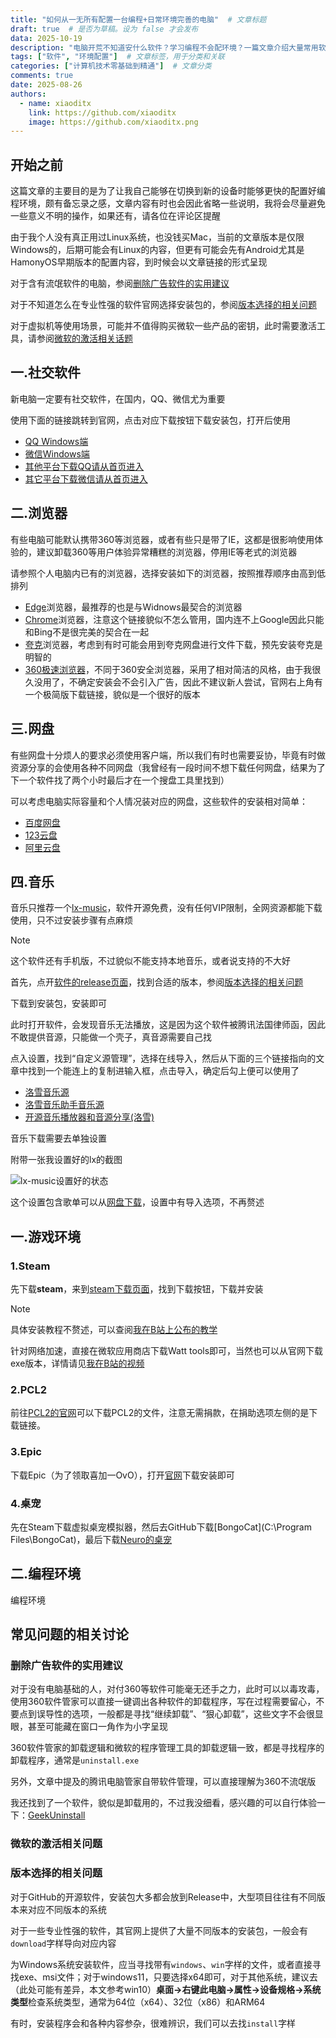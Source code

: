 ```yaml
---
title: "如何从一无所有配置一台编程+日常环境完善的电脑"  # 文章标题
draft: true  # 是否为草稿。设为 false 才会发布
data: 2025-10-19
description: "电脑开荒不知道安什么软件？学习编程不会配环境？一篇文章介绍大量常用软件的配置"  # 文章摘要
tags: ["软件", "环境配置"]  # 文章标签，用于分类和关联
categories: ["计算机技术零基础到精通"]  # 文章分类
comments: true
date: 2025-08-26
authors:
  - name: xiaoditx
    link: https://github.com/xiaoditx
    image: https://github.com/xiaoditx.png
---
```



## 开始之前

这篇文章的主要目的是为了让我自己能够在切换到新的设备时能够更快的配置好编程环境，颇有备忘录之感，文章内容有时也会因此省略一些说明，我将会尽量避免一些意义不明的操作，如果还有，请各位在评论区提醒

由于我个人没有真正用过Linux系统，也没钱买Mac，当前的文章版本是仅限Windows的，后期可能会有Linux的内容，但更有可能会先有Android尤其是HamonyOS早期版本的配置内容，到时候会以文章链接的形式呈现

对于含有流氓软件的电脑，参阅[删除广告软件的实用建议](#删除广告软件的实用建议)

对于不知道怎么在专业性强的软件官网选择安装包的，参阅[版本选择的相关问题](#版本选择的相关问题)

对于虚拟机等使用场景，可能并不值得购买微软一些产品的密钥，此时需要激活工具，请参阅[微软的激活相关话题](#微软的激活相关话题)

## 一.社交软件

新电脑一定要有社交软件，在国内，QQ、微信尤为重要

使用下面的链接跳转到官网，点击对应下载按钮下载安装包，打开后使用

- [QQ Windows端](https://im.qq.com/pcqq/index.shtml)
- [微信Windows端](https://pc.weixin.qq.com/)
- [其他平台下载QQ请从首页进入](https://im.qq.com/index/)
- [其它平台下载微信请从首页进入](https://weixin.qq.com/)

## 二.浏览器

有些电脑可能默认携带360等浏览器，或者有些只是带了IE，这都是很影响使用体验的，建议卸载360等用户体验异常糟糕的浏览器，停用IE等老式的浏览器

请参照个人电脑内已有的浏览器，选择安装如下的浏览器，按照推荐顺序由高到低排列

- [Edge](https://www.microsoft.com/zh-cn/edge/download?form=MA13FJ)浏览器，最推荐的也是与Widnows最契合的浏览器
- [Chrome](https://support.google.cn/chrome/answer/95346?hl=zh-Hans&co=GENIE.Platform%3DDesktop)浏览器，注意这个链接貌似不怎么管用，国内连不上Google因此只能和Bing不是很完美的契合在一起
- [夸克](https://b.quark.cn/apps/qkhomepage_twofoufeb/routes/model?entry=sem_inmobibingsempckk_brand_53&ch=sem_inmobibingsempckk_brand_53&image=brand&dp=&planid=485943778&unitid=1240250186836110&a_keywordid=77515979068562&a_creative=77515770040312&a_matchtype=e&a_keyword=%E5%A4%B8%E5%85%8B%20%E6%B5%8F%E8%A7%88%E5%99%A8&query=%E5%A4%B8%E5%85%8B%E6%B5%8F%E8%A7%88%E5%99%A8&from=bingsem&aid=151708281&msclkid=d1880d59dd4b1240743065b2b56d2bf0)浏览器，考虑到有时可能会用到夸克网盘进行文件下载，预先安装夸克是明智的
- [360极速浏览器](https://browser.360.cn/ee/)，不同于360安全浏览器，采用了相对简洁的风格，由于我很久没用了，不确定安装会不会引入广告，因此不建议新人尝试，官网右上角有一个极简版下载链接，貌似是一个很好的版本

## 三.网盘

有些网盘十分烦人的要求必须使用客户端，所以我们有时也需要妥协，毕竟有时做资源分享的会使用各种不同网盘（我曾经有一段时间不想下载任何网盘，结果为了下一个软件找了两个小时最后才在一个搜盘工具里找到）

可以考虑电脑实际容量和个人情况装对应的网盘，这些软件的安装相对简单：

- [百度网盘](https://pan.baidu.com/download#win)
- [123云盘](https://www.123pan.com/Downloadclient?type=App)
- [阿里云盘](https://www.alipan.com/)

## 四.音乐

音乐只推荐一个[lx-music](https://github.com/lyswhut/lx-music-desktop/releases )，软件开源免费，没有任何VIP限制，全网资源都能下载使用，只不过安装步骤有点麻烦

> [!note]
> 这个软件还有手机版，不过貌似不能支持本地音乐，或者说支持的不大好

首先，点开[软件的release页面](https://github.com/lyswhut/lx-music-desktop/releases )，找到合适的版本，参阅[版本选择的相关问题](#版本选择的相关问题)

下载到安装包，安装即可

此时打开软件，会发现音乐无法播放，这是因为这个软件被腾讯法国律师函，因此不敢提供音源，只能做一个壳子，真音源需要自己找

点入设置，找到“自定义源管理”，选择在线导入，然后从下面的三个链接指向的文章中找到一个能连上的复制进输入框，点击导入，确定后勾上便可以使用了

- [洛雪音乐源](https://awaw.cc/post/lx-music-source)
- [洛雪音乐助手音乐源](https://github.com/piko017/-LX-luoxue_yinyuan/diffs/1?base_sha=6b35139b917e83ca770894406562d8e7c38b8c50&head_user=2061360308&name=master&pull_number=3&qualified_name=refs%2Fheads%2Fmaster&sha1=6b35139b917e83ca770894406562d8e7c38b8c50&sha2=f0e2cee0c021c17877b6d27646af70a4f2d9fe91&short_path=b335630&unchanged=expanded&w=false)
- [开源音乐播放器和音源分享\(洛雪\)](https://blog.csdn.net/qq_38869359/article/details/147562391)

音乐下载需要去单独设置

附带一张我设置好的lx的截图

![lx-music设置好的状态](/imgs/blogs/电脑开荒windows/lxmusic.png)

这个设置包含歌单可以从[网盘下载](https://wwxf.lanzouu.com/ing4X38t137c )，设置中有导入选项，不再赘述

## 一.游戏环境

### 1.Steam

先下载**steam**，来到[steam下载页面](https://store.steampowered.com/about/)，找到下载按钮，下载并安装

> [!note]
> 具体安装教程不赘述，可以查阅[我在B站上公布的教学](https://www.bilibili.com/video/BV1whsLeNEgp/)

针对网络加速，直接在微软应用商店下载Watt tools即可，当然也可以从官网下载exe版本，详情请见[我在B站的视频](https://www.bilibili.com/video/BV1whsLeNEgp/)

### 2.PCL2

前往[PCL2的官网](https://afdian.com/a/LTCat)可以下载PCL2的文件，注意无需捐款，在捐助选项左侧的是下载链接。

### 3.Epic

下载Epic（为了领取喜加一OvO），打开[官网](https://www.epicgames.com/site/zh-CN/home/)下载安装即可

### 4.桌宠

先在Steam下载虚拟桌宠模拟器，然后去GitHub下载[BongoCat](C:\Program Files\BongoCat)，最后下载[Neuro的桌宠](https://wwxf.lanzouu.com/ijb7G3885kxi)

## 二.编程环境

编程环境


## 常见问题的相关讨论

### 删除广告软件的实用建议

对于没有电脑基础的人，对付360等软件可能毫无还手之力，此时可以以毒攻毒，使用360软件管家可以直接一键调出各种软件的卸载程序，写在过程需要留心，不要点到误导性的选项，一般都是寻找“继续卸载”、“狠心卸载”，这些文字不会很显眼，甚至可能藏在窗口一角作为小字呈现

360软件管家的卸载逻辑和微软的程序管理工具的卸载逻辑一致，都是寻找程序的卸载程序，通常是`uninstall.exe`

另外，文章中提及的腾讯电脑管家自带软件管理，可以直接理解为360不流氓版

我还找到了一个软件，貌似是卸载用的，不过我没细看，感兴趣的可以自行体验一下：[GeekUninstall](https://geekuninstaller.com/)

### 微软的激活相关问题

### 版本选择的相关问题

对于GitHub的开源软件，安装包大多都会放到Release中，大型项目往往有不同版本来对应不同版本的系统

对于一些专业性强的软件，其官网上提供了大量不同版本的安装包，一般会有`download`字样导向对应内容

为Windows系统安装软件，应当寻找带有`windows`、`win`字样的文件，或者直接寻找exe、msi文件；对于windows11，只要选择x64即可，对于其他系统，建议去（此处可能有差异，本文参考win10）**桌面\-\>右键此电脑\-\>属性\-\>设备规格\-\>系统类型**检查系统类型，通常为64位（x64）、32位（x86）和ARM64

有时，安装程序会和各种内容参杂，很难辨识，我们可以去找`install`字样
